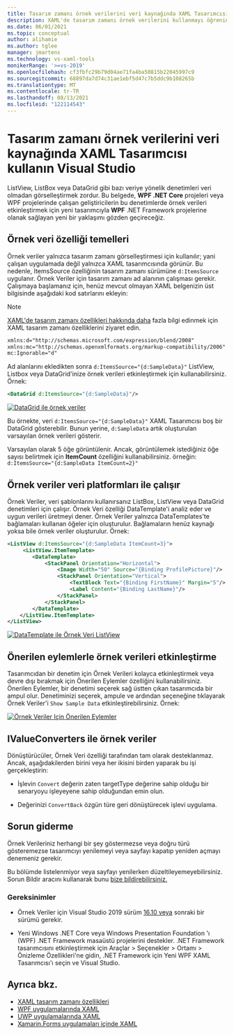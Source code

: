 ```yaml
---
title: Tasarım zamanı örnek verilerini veri kaynağında XAML Tasarımcısı kullanın Visual Studio
description: XAML'de tasarım zamanı örnek verilerini kullanmayı öğrenin.
ms.date: 06/01/2021
ms.topic: conceptual
author: alihamie
ms.author: tglee
manager: jmartens
ms.technology: vs-xaml-tools
monikerRange: '>=vs-2019'
ms.openlocfilehash: cf3fbfc29b79d04ae71fa4ba50815b22045997c9
ms.sourcegitcommit: 68897da7d74c31ae1ebf5d47c7b5ddc9b108265b
ms.translationtype: MT
ms.contentlocale: tr-TR
ms.lasthandoff: 08/13/2021
ms.locfileid: "122114543"
---
```

# <a name="use-design-time-sample-data-with-the-xaml-designer-in-visual-studio"></a>Tasarım zamanı örnek verilerini veri kaynağında XAML Tasarımcısı kullanın Visual Studio

ListView, ListBox veya DataGrid gibi bazı veriye yönelik denetimleri veri olmadan görselleştirmek zordur. Bu belgede, **WPF .NET Core** projeleri veya WPF projelerinde çalışan geliştiricilerin bu denetimlerde örnek verileri etkinleştirmek için yeni tasarımcıyla **WPF** .NET Framework projelerine olanak sağlayan yeni bir yaklaşımı gözden geçireceğiz. 

## <a name="sample-data-feature-basics"></a>Örnek veri özelliği temelleri

Örnek veriler yalnızca tasarım zamanı görselleştirmesi için kullanılır; yani çalışan uygulamada değil yalnızca XAML tasarımcısında görünür. Bu nedenle, ItemsSource özelliğinin tasarım zamanı sürümüne `d:ItemsSource` uygulanır. Örnek Veriler için tasarım zamanı ad alanının çalışması gerekir. Çalışmaya başlamanız için, henüz mevcut olmayan XAML belgenizin üst bilgisinde aşağıdaki kod satırlarını ekleyin:

> [!NOTE]
> [XAML'de tasarım zamanı özellikleri hakkında daha](../xaml-tools/xaml-designtime-data.md) fazla bilgi edinmek için XAML tasarım zamanı özelliklerini ziyaret edin.

```xml
xmlns:d="http://schemas.microsoft.com/expression/blend/2008"
xmlns:mc="http://schemas.openxmlformats.org/markup-compatibility/2006"
mc:Ignorable="d"
```

Ad alanlarını ekledikten sonra `d:ItemsSource="{d:SampleData}"` ListView, Listbox veya DataGrid'inize örnek verileri etkinleştirmek için kullanabilirsiniz. Örnek:

```xml
<DataGrid d:ItemsSource="{d:SampleData}"/>
```

[![DataGrid ile örnek veriler](media\xaml-sample-data-empty-datagrid.png "DataGrid üzerinde etkinleştirilmiş örnek veriler")](media\xaml-sample-data-empty-datagrid.png#lightbox)

Bu örnekte, veri `d:ItemsSource="{d:SampleData}"` XAML Tasarımcısı boş bir DataGrid gösterebilir. Bunun yerine, `d:SampleData` artık oluşturulan varsayılan örnek verileri gösterir.

Varsayılan olarak 5 öğe görüntülenir. Ancak, görüntülemek istediğiniz öğe sayısı belirtmek için **ItemCount** özelliğini kullanabilirsiniz. örneğin: `d:ItemsSource="{d:SampleData ItemCount=2}"`

## <a name="sample-data-works-with-datatemplates"></a>Örnek veriler veri platformları ile çalışır

Örnek Veriler, veri şablonlarını kullanırsanız ListBox, ListView veya DataGrid denetimleri için çalışır. Örnek Veri özelliği DataTemplate'i analiz eder ve uygun verileri üretmeyi dener. Örnek Veriler yalnızca DataTemplates'te bağlamaları kullanan öğeler için oluşturulur. Bağlamaların henüz kaynağı yoksa bile örnek veriler oluşturulur.
Örnek:

```xml
<ListView d:ItemsSource="{d:SampleData ItemCount=3}">
     <ListView.ItemTemplate>
        <DataTemplate>
            <StackPanel Orientation="Horizontal">
                <Image Width="50" Source="{Binding ProfilePicture}"/>
                <StackPanel Orientation="Vertical">
                    <TextBlock Text="{Binding FirstName}" Margin="5"/>
                    <Label Content="{Binding LastName}"/>
                </StackPanel>
            </StackPanel>
        </DataTemplate>
    </ListView.ItemTemplate>
</ListView>
```

[![DataTemplate ile Örnek Veri ListView](media\xaml-sample-data-templated-listview.png "DataTemplate ile ListView'da Kullanılan Örnek Veriler")](media\xaml-sample-data-templated-listview.png#lightbox)

## <a name="enable-sample-data-with-suggested-actions"></a>Önerilen eylemlerle örnek verileri etkinleştirme

Tasarımcıdan bir denetim için Örnek Verileri kolayca etkinleştirmek veya devre dışı bırakmak için Önerilen Eylemler özelliğini kullanabilirsiniz. Önerilen Eylemler, bir denetimi seçerek sağ üstten çıkan tasarımcıda bir ampul olur. Denetiminizi seçerek, ampule ve ardından seçeneğine tıklayarak Örnek Veriler'i `Show Sample Data` etkinleştirebilirsiniz. Örnek:

[![Örnek Veriler Için Önerilen Eylemler](media\xaml-sample-data-suggested-actions.png "Önerilen Eylemlerle Örnek Verileri Etkinleştirme")](media\xaml-sample-data-suggested-actions.png#lightbox)

## <a name="sample-data-with-ivalueconverters"></a>IValueConverters ile örnek veriler 

Dönüştürücüler, Örnek Veri özelliği tarafından tam olarak desteklanmaz. Ancak, aşağıdakilerden birini veya her ikisini birden yaparak bu işi gerçekleştirin:
- İşlevin `Convert` değerin zaten targetType değerine sahip olduğu bir senaryoyu işleyeyene sahip olduğundan emin olun.

- Değerinizi `ConvertBack` özgün türe geri dönüştürecek işlevi uygulama. 

## <a name="troubleshooting"></a>Sorun giderme

Örnek Verileriniz herhangi bir şey göstermezse veya doğru türü gösteremezse tasarımcıyı yenilemeyi veya sayfayı kapatıp yeniden açmayı denemeniz gerekir.

Bu bölümde listelenmiyor veya sayfayı yenilerken düzeltileyemeyebilirsiniz. Sorun Bildir aracını kullanarak bunu [bize bildirebilirsiniz.](../ide/how-to-report-a-problem-with-visual-studio.md)

### <a name="requirements"></a>Gereksinimler

- Örnek Veriler için Visual Studio 2019 sürüm [16.10 veya](/visualstudio/releases/2019/release-notes-v16.10) sonraki bir sürümü gerekir.

- Yeni Windows .NET Core veya Windows Presentation Foundation 'ı (WPF) .NET Framework masaüstü projelerini destekler. .NET Framework tasarımcısını etkinleştirmek için Araçlar > Seçenekler > Ortamı > Önizleme Özellikleri'ne gidin, .NET Framework için Yeni WPF XAML Tasarımcısı'ı seçin ve Visual Studio.

## <a name="see-also"></a>Ayrıca bkz.

- [XAML tasarım zamanı özellikleri](../xaml-tools/xaml-designtime-data.md)
- [WPF uygulamalarında XAML](/dotnet/framework/wpf/advanced/xaml-in-wpf)
- [UWP uygulamalarında XAML](/windows/uwp/xaml-platform/xaml-overview)
- [Xamarin.Forms uygulamaları içinde XAML](/xamarin/xamarin-forms/xaml/)